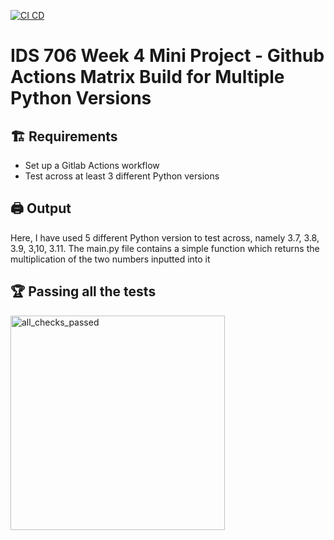 [![CI CD](https://github.com/nogibjj/Nruta_Mini_Project_4/actions/workflows/cicd.yml/badge.svg)](https://github.com/nogibjj/Nruta_Mini_Project_4/actions/workflows/cicd.yml)

# IDS 706 Week 4 Mini Project - Github Actions Matrix Build for Multiple Python Versions

## 🏗️ Requirements
- Set up a Gitlab Actions workflow
- Test across at least 3 different Python versions

## 🖨️ Output
Here, I have used 5 different Python version to test across, namely 3.7, 3.8, 3.9, 3,10, 3.11.
The main.py file contains a simple function which returns the multiplication of the two numbers inputted into it

## 🏆 Passing all the tests
<img width="343" alt="all_checks_passed" src="https://github.com/user-attachments/assets/339682d6-9484-491a-918a-1f081b3fed2a">
